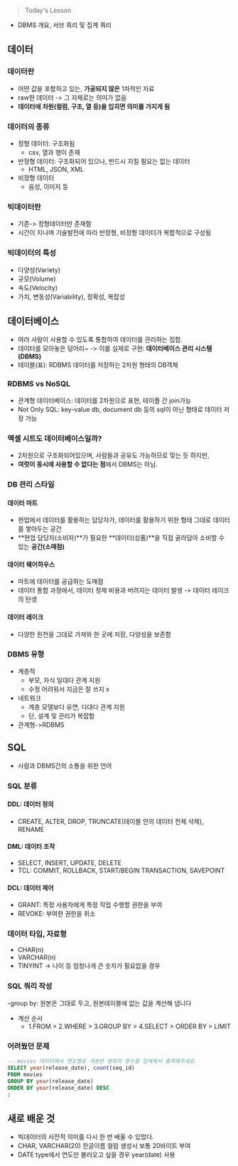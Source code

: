 > Today's Lesson
- DBMS 개요, 서브 쿼리 및 집계 쿼리


## 데이터

### 데이터란
- 어떤 값을 포함하고 있는, **가공되지 않은** 1차적인 자료
- raw한 데이터 -> 그 자체로는 의미가 없음
- **데이터에 차원(컬럼, 구조, 열 등)을 입히면 의미를 가지게 됨**

### 데이터의 종류
- 정형 데이터: 구조화됨
  - csv, 열과 행이 존재
- 반정형 데이터: 구조화되어 있으나, 반드시 지킬 필요는 없는 데이터
  - HTML, JSON, XML
- 비정형 데이터
  - 음성, 이미지 등

### 빅데이터란
- 기존-> 정형데이터만 존재함
- 시간이 지나며 기술발전에 따라 반정형, 비정형 데이터가 복합적으로 구성됨

### 빅데이터의 특성
- 다양성(Variety)
- 규모(Volume)
- 속도(Velocity)
- 가치, 변동성(Variability), 정확성, 복잡성

## 데이터베이스
- 여러 사람이 사용할 수 있도록 통합하여 데이터를 관리하는 집합.
- 데이터를 모아놓은 덩어리~
  -> 이를 실제로 구현: **데이터베이스 관리 시스템(DBMS)**
- 테이블(표): RDBMS 데이터를 저장하는 2차원 형태의 DB객체  

### RDBMS vs NoSQL
- 관계형 데이터베이스: 데이터를 2차원으로 표현, 테이플 간 join가능
- Not Only SQL: key-value db, document db 등의 sql이 아닌 형태로 데이터 저장 가능

### 엑셀 시트도 데이터베이스일까?
- 2차원으로 구조화되어있으며, 사람들과 공유도 가능하므로 맞는 듯 하지만,
- **여럿이 동시에 사용할 수 없다는 점**에서 DBMS는 아님.

### DB 관리 스타일

#### 데이터 마트
- 현업에서 데이터를 활용하는 담당자가, 데이터를 활용하기 위한 형태 그대로 데이터를 쌓아두는 공간
- **현업 담당자(소비자)**가 필요한 **데이터(상품)**을 직접 골라담아 소비할 수 있는 **공간(소매점)**

#### 데이터 웨어하우스
- 마트에 데이터를 공급하는 도매점
- 데이터 통합 과정에서, 데이터 정제 비용과 버려지는 데이터 발생
  -> 데이터 레이크의 탄생

#### 데이터 레이크
- 다양한 원천을 그대로 가져와 한 곳에 저장, 다양성을 보존함

### DBMS 유형

- 계층적
  - 부모, 자식 일대다 관계 지원
  - 수정 어려워서 지금은 잘 쓰지 x
- 네트워크
  - 계층 모델보다 유연, 다대다 관계 지원
  - 단, 설계 및 관리가 복잡함
- 관계형->RDBMS

## SQL
- 사람과 DBMS간의 소통을 위한 언어

### SQL 분류

#### DDL: 데이터 정의
- CREATE, ALTER, DROP, TRUNCATE(테이블 안의 데이터 전체 삭제), RENAME

#### DML: 데이터 조작
- SELECT, INSERT, UPDATE, DELETE
- TCL: COMMIT, ROLLBACK, START/BEGIN TRANSACTION, SAVEPOINT

#### DCL: 데이터 제어
- GRANT: 특정 사용자에게 특정 작업 수행할 권한을 부여
- REVOKE: 부여한 권한을 취소


### 데이터 타입, 자료형
- CHAR(n)
- VARCHAR(n)
- TINYINT -> 나이 등 엄청나게 큰 숫자가 필요없을 경우

### SQL 쿼리 작성
-group by: 원본은 그대로 두고, 원본테이블에 없는 값을 계산해 냅니다 
- 계산 순서
  - 1.FROM > 2.WHERE > 3.GROUP BY > 4.SELECT  > ORDER BY > LIMIT

### 어려웠던 문제

```sql
-- movies 데이터에서 연도별로 개봉한 영화의 편수를 집계해서 출력해주세요
SELECT year(release_date), count(seq_id)
FROM movies
GROUP BY year(release_date)
ORDER BY year(release_date) DESC
;
```

## 새로 배운 것
- 빅데이터의 사전적 의미를 다시 한 번 배울 수 있었다.
- CHAR, VARCHAR(20) 한글이름 컬럼 생성시 보통 20바이트 부여
- DATE type에서 연도만 불러오고 싶을 경우 year(date) 사용
